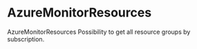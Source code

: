 # AzureMonitorResources
AzureMonitorResources
Possibility to get all resource groups by subscription.
